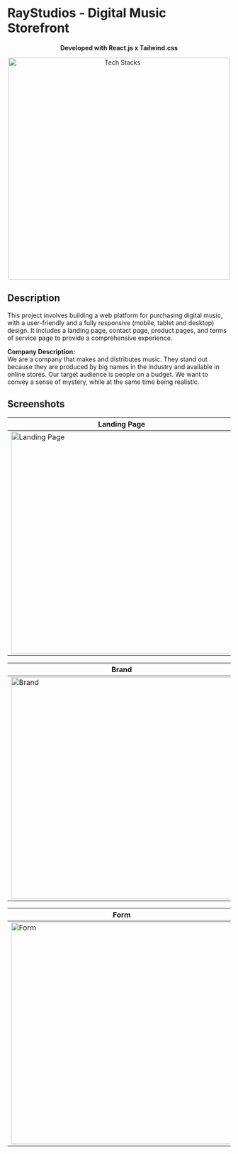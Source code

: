 # RayStudios - Digital Music Storefront
<p align="center">
 <b>Developed with React.js x Tailwind.css</b>
</p>
<p align="center">
 <img width="500" src="https://res.cloudinary.com/diywkaahn/image/upload/v1675145525/Github/ReactXTailwind_fzrx8s.png" alt="Tech Stacks">
</p>
 
 ## Description
This project involves building a web platform for purchasing digital music, with a user-friendly and a fully responsive (mobile, tablet and desktop) design. It includes a landing page, 
contact page, product pages, and terms of service page to provide a comprehensive experience.

<b>Company Description:</b>  
We are a company that makes and distributes music. They stand out because they are
produced by big names in the industry and available in online stores. Our target
audience is people on a budget. We want to convey a sense of mystery, while at the
same time being realistic.

## Screenshots

| Landing Page  | Top Selling Albums |
| ------------- | ------------- |
| <img width="500" src="https://res.cloudinary.com/diywkaahn/image/upload/v1675143102/Github/RayStudios/Landing_xicole.png" alt="Landing Page">  | <img width="500" src="https://res.cloudinary.com/diywkaahn/image/upload/v1675143104/Github/RayStudios/TopSellingAlbums_uwbgtl.png" alt="Top Selling Albums">  |

| Brand  | Meet The Team |
| ------------- | ------------- |
| <img width="500" src="https://res.cloudinary.com/diywkaahn/image/upload/v1675143100/Github/RayStudios/Brand_vyp0qf.png" alt="Brand">  | <img width="500" src="https://res.cloudinary.com/diywkaahn/image/upload/v1675143101/Github/RayStudios/MeetTheTeam_s3lmwr.png" alt="Meet the team">  |

| Form  | Products Page |
| ------------- | ------------- |
| <img width="500" src="https://res.cloudinary.com/diywkaahn/image/upload/v1675143101/Github/RayStudios/Form_bgp0f8.png" alt="Form">  | <img width="500" src="https://res.cloudinary.com/diywkaahn/image/upload/v1675143101/Github/RayStudios/ProductsPage_is2ik2.png" alt="Products Page">  |
